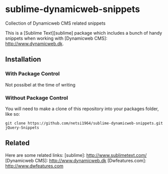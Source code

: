 sublime-dynamicweb-snippets
===========================

Collection of Dynamicweb CMS related snippets


This is a [Sublime Text][sublime] package which includes a bunch of handy snippets when working with [Dynamicweb CMS]: http://www.dynamicweb.dk.

## Installation ##

### With Package Control ###

Not possibel at the time of writing

### Without Package Control ###

You will need to make a clone of this repository into your packages folder, like so:

    git clone https://github.com/netsi1964/sublime-dynamicweb-snippets.git jQuery-Snippets

## Related ##
Here are some related links:
[sublime]: http://www.sublimetext.com/
[Dynamicweb CMS]: http://www.dynamicweb.dk
[Dwfeatures.com]: http://www.dwfeatures.com
